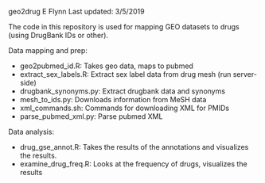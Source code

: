 
geo2drug
E Flynn
Last updated: 3/5/2019

The code in this repository is used for mapping GEO datasets to drugs (using DrugBank IDs or other).

Data mapping and prep:
* geo2pubmed_id.R: Takes geo data, maps to pubmed
* extract_sex_labels.R: Extract sex label data from drug mesh (run server-side)
* drugbank_synonyms.py: Extract drugbank data and synonyms
* mesh_to_ids.py: Downloads information from MeSH data
* xml_commands.sh: Commands for downloading XML for PMIDs
* parse_pubmed_xml.py: Parse pubmed XML

Data analysis:
* drug_gse_annot.R: Takes the results of the annotations and visualizes the results.
* examine_drug_freq.R: Looks at the frequency of drugs, visualizes the results
